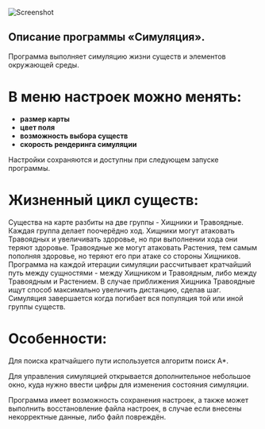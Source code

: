 
![Screenshot](https://github.com/user-attachments/assets/324e8c59-1330-4c7b-be8a-a3f86ed180c5)

## Описание программы «Симуляция».
Программа выполняет симуляцию жизни существ и элементов окружающей среды.

# В меню настроек можно менять:
- **размер карты**
- **цвет поля**
- **возможность выбора существ**
- **скорость рендеринга симуляции**

Настройки сохраняются и доступны при следующем запуске программы.

# Жизненный цикл существ:
Существа на карте разбиты на две группы - Хищники и Травоядные. Каждая группа
делает поочерёдно ход. Хищники могут атаковать Травоядных и увеличивать здоровье, но при выполнении хода
они теряют здоровье. Травоядные же могут атаковать Растения, тем самым пополняя здоровье, но теряют его
при атаке со стороны Хищников. Программа на каждой итерации симуляции рассчитывает кратчайший путь между
сущностями - между Хищником и Травоядным, либо между Травоядным и Растением. В случае приближения Хищника
Травоядные ищут способ максимально увеличить дистанцию, сделав шаг.
Симуляция завершается когда погибает вся популяция той или иной группы существ.

# Особенности:
Для поиска кратчайшего пути используется алгоритм поиск A*.

Для управления симуляцией открывается дополнительное небольшое окно, куда нужно ввести цифры для изменения
состояния симуляции.

Программа имеет возможность сохранения настроек, а также может выполнить восстановление файла настроек,
в случае если внесены некорректные данные, либо файл повреждён.
